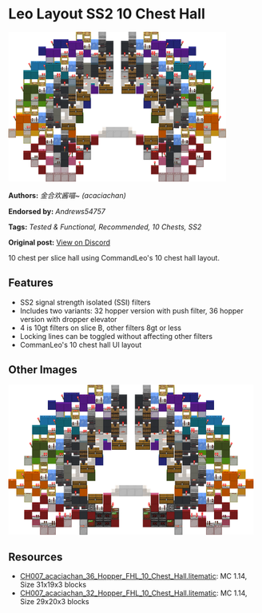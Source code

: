 # Leo Layout SS2 10 Chest Hall
<img alt="area_render_79_.png" src="images/area_render_79_.png?raw=1" height="300px">

**Authors:** *金合欢酱喵~ (acaciachan)*

**Endorsed by:** *Andrews54757*

**Tags:** *Tested & Functional, Recommended, 10 Chests, SS2*

**Original post:** [View on Discord](https://discord.com/channels/1375556143186837695/1388572747545972848)

10 chest per slice hall using CommandLeo's 10 chest hall layout.
## Features
- SS2 signal strength isolated (SSI) filters
- Includes two variants: 32 hopper version with push filter, 36 hopper version with dropper elevator
- 4 is 10gt filters on slice B, other filters 8gt or less
- Locking lines can be toggled without affecting other filters
- CommanLeo's 10 chest hall UI layout

## Other Images
<img src="images/area_render_78_.png?raw=1" height="300px">

## Resources
- [CH007_acaciachan_36_Hopper_FHL_10_Chest_Hall.litematic](attachments/CH007_acaciachan_36_Hopper_FHL_10_Chest_Hall.litematic): MC 1.14, Size 31x19x3 blocks
- [CH007_acaciachan_32_Hopper_FHL_10_Chest_Hall.litematic](attachments/CH007_acaciachan_32_Hopper_FHL_10_Chest_Hall.litematic): MC 1.14, Size 29x20x3 blocks
